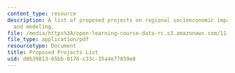 ```yaml
---
content_type: resource
description: A list of proposed projects on regional socioeconomic impact analyses
  and modeling.
file: /media/https%3A/open-learning-course-data-rc.s3.amazonaws.com/11-482j-regional-socioeconomic-impact-analyses-and-modeling-fall-2007/d0b3981365bb0176c33c35a4e77859e8_projects.pdf
file_type: application/pdf
resourcetype: Document
title: Proposed Projects List
uid: d0b39813-65bb-0176-c33c-35a4e77859e8
---
```

